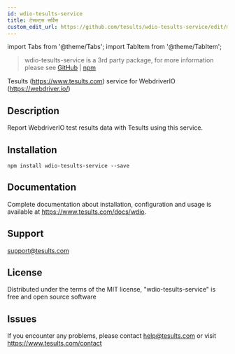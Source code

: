```yaml
---
id: wdio-tesults-service
title: टेसल्ट्स सर्विस
custom_edit_url: https://github.com/tesults/wdio-tesults-service/edit/master/README.md
---
```


import Tabs from '@theme/Tabs';
import TabItem from '@theme/TabItem';

> wdio-tesults-service is a 3rd party package, for more information please see [GitHub](https://github.com/tesults/wdio-tesults-service) | [npm](https://www.npmjs.com/package/wdio-tesults-service)

Tesults (https://www.tesults.com) service for WebdriverIO (https://webdriver.io/)

## Description

Report WebdriverIO test results data with Tesults using this service.

## Installation

`npm install wdio-tesults-service --save`

## Documentation

Complete documentation about installation, configuration and usage is available at https://www.tesults.com/docs/wdio.

## Support

support@tesults.com

## License

Distributed under the terms of the MIT license, "wdio-tesults-service" is free and open source software

## Issues

If you encounter any problems, please contact help@tesults.com or visit https://www.tesults.com/contact